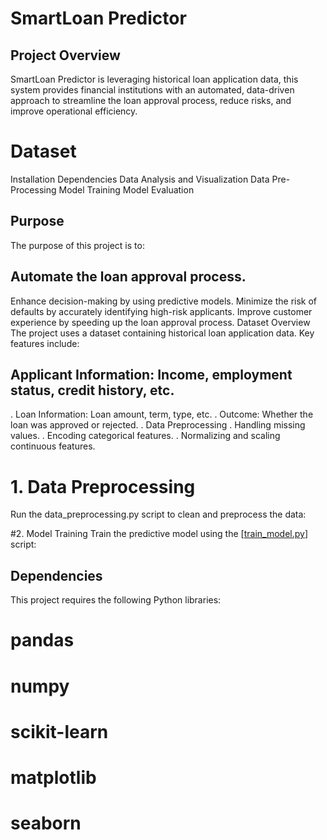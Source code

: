 # SmartLoan Predictor
## Project Overview
SmartLoan Predictor is leveraging historical loan application data, this system provides financial institutions with an automated, data-driven approach to streamline the loan approval process, reduce risks, and improve operational efficiency.


# Dataset
   Installation
    Dependencies
    Data Analysis and Visualization
   Data Pre-Processing
   Model Training
   Model Evaluation
## Purpose
The purpose of this project is to:

## Automate the loan approval process.
Enhance decision-making by using predictive models.
Minimize the risk of defaults by accurately identifying high-risk applicants.
Improve customer experience by speeding up the loan approval process.
Dataset Overview
The project uses a dataset containing historical loan application data. Key features include:

## Applicant Information: Income, employment status, credit history, etc.
. Loan Information: Loan amount, term, type, etc.
. Outcome: Whether the loan was approved or rejected.
. Data Preprocessing
 . Handling missing values.
. Encoding categorical features.
. Normalizing and scaling continuous features.

# 1. Data Preprocessing
Run the data_preprocessing.py script to clean and preprocess the data:


#2. Model Training
Train the predictive model using the [[train_model.py](https://github.com/Juairia-chowdhury/Smart-loan-predictor/blob/main/FINAL_PROJECT(Loan_Predication).ipynb)] script:


## Dependencies
This project requires the following Python libraries:

# pandas
# numpy
# scikit-learn
# matplotlib
# seaborn


